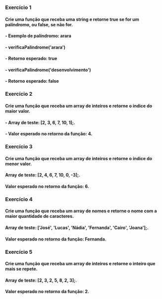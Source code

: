 ### Exercício 1 

#### Crie uma função que receba uma string e retorne true se for um palíndromo, ou false, se não for.
#### -   Exemplo de palíndromo: arara
#### -   verificaPalindrome('arara')
#### -       Retorno esperado: true
#### -   verificaPalindrome('desenvolvimento')
#### -       Retorno esperado: false

### Exercício 2

#### Crie uma função que receba um array de inteiros e retorne o índice do maior valor.

####    - Array de teste: [2, 3, 6, 7, 10, 1];.

####    - Valor esperado no retorno da função: 4.

### Exercício 3

#### Crie uma função que receba um array de inteiros e retorne o índice do menor valor.

#### Array de teste: [2, 4, 6, 7, 10, 0, -3];.

#### Valor esperado no retorno da função: 6.

### Exercício 4 

#### Crie uma função que receba um array de nomes e retorne o nome com a maior quantidade de caracteres.

#### Array de teste: ['José', 'Lucas', 'Nádia', 'Fernanda', 'Cairo', 'Joana'];.

#### Valor esperado no retorno da função: Fernanda.

### Exercício 5

#### Crie uma função que receba um array de inteiros e retorne o inteiro que mais se repete.

#### Array de teste: [2, 3, 2, 5, 8, 2, 3];.

#### Valor esperado no retorno da função: 2.